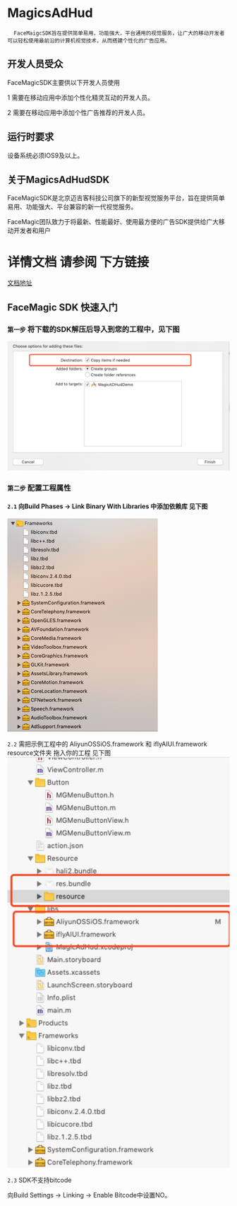 # MagicsAdHud
      FaceMaigcSDK旨在提供简单易用，功能强大，平台通用的视觉服务，让广大的移动开发者可以轻松使用最前沿的计算机视觉技术，从而搭建个性化的广告应用。
      
## 开发人员受众

FaceMagicSDK主要供以下开发人员使用

1 需要在移动应用中添加个性化精灵互动的开发人员。

2 需要在移动应用中添加个性广告推荐的开发人员。

## 运行时要求

设备系统必须IOS9及以上。

## 关于MagicsAdHudSDK

FaceMagicSDK是北京迈吉客科技公司旗下的新型视觉服务平台，旨在提供简单易用、功能强大、平台兼容的新一代视觉服务。

FaceMagic团队致力于将最新、性能最好、使用最方便的广告SDK提供给广大移动开发者和用户

# 详情文档 请参阅 下方链接

[文档地址](https://github.com/MagicsSDK/MagicsAdHud/blob/master/image/51540460320_.pic.jpg) 

## FaceMagic SDK 快速入门

### `第一步` 将下载的SDK解压后导入到您的工程中，见下图
![image](https://github.com/MagicsSDK/MagicsAdHud/blob/master/image/51540460320_.pic.jpg)

### `第二步` 配置工程属性

#### `2.1` 向Build Phases → Link Binary With Libraries 中添加依赖库 见下图
![image](https://github.com/MagicsSDK/MagicsAdHud/blob/master/image/framework.png)

`2.2` 需把示例工程中的 AliyunOSSiOS.framework 和 iflyAIUI.framework  resource文件夹 拖入你的工程 见下图
![image](https://github.com/MagicsSDK/MagicsAdHud/blob/master/image/21540459928_.pic_hd.jpg)

`2.3` SDK不支持bitcode

向Build Settings → Linking → Enable Bitcode中设置NO。
 
